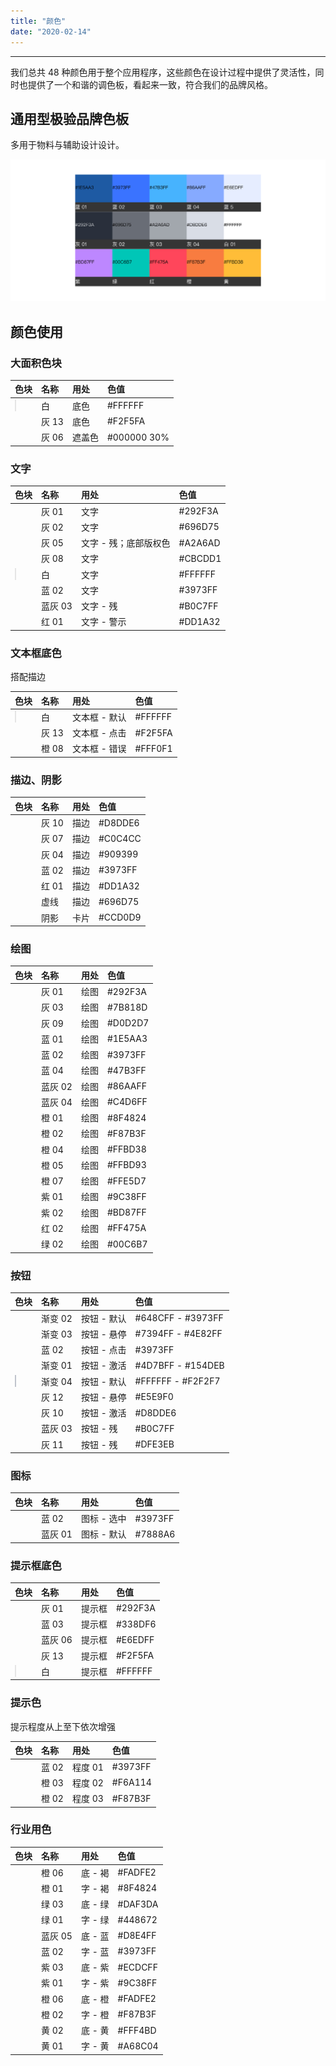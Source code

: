 ```yaml
---
title: "颜色"
date: "2020-02-14"
---
```


---

我们总共 48 种颜色用于整个应用程序，这些颜色在设计过程中提供了灵活性，同时也提供了一个和谐的调色板，看起来一致，符合我们的品牌风格。

## 通用型极验品牌色板

多用于物料与辅助设计设计。

![color-1](color-1.jpg)

## 颜色使用

### 大面积色块

| 色块                                                                                                     | 名称  | 用处   | 色值        |
| :------------------------------------------------------------------------------------------------------- | :---- | :----- | :---------- |
| <span class="colorBlock" style="background-color: #ffffff;border: 1px solid rgba(0, 0, 0, 0.1);"></span> | 白    | 底色   | #FFFFFF     |
| <span class="colorBlock" style="background-color: #F2F5FA;"></span>                                      | 灰 13 | 底色   | #F2F5FA     |
| <span class="colorBlock" style="background-color: rgba(0 ,0 ,0 ,0.3);"></span>                           | 灰 06 | 遮盖色 | #000000 30% |

### 文字

| 色块                                                                                                     | 名称    | 用处                  | 色值    |
| :------------------------------------------------------------------------------------------------------- | :------ | :-------------------- | :------ |
| <span class="colorBlock" style="background-color: #292F3A;"></span>                                      | 灰 01   | 文字                  | #292F3A |
| <span class="colorBlock" style="background-color: #696D75;"></span>                                      | 灰 02   | 文字                  | #696D75 |
| <span class="colorBlock" style="background-color: #A2A6AD"></span>                                       | 灰 05   | 文字 - 残；底部版权色 | #A2A6AD |
| <span class="colorBlock" style="background-color: #CBCDD1"></span>                                       | 灰 08   | 文字                  | #CBCDD1 |
| <span class="colorBlock" style="background-color: #FFFFFF;border: 1px solid rgba(0, 0, 0, 0.1);"></span> | 白      | 文字                  | #FFFFFF |
| <span class="colorBlock" style="background-color: #3973FF"></span>                                       | 蓝 02   | 文字                  | #3973FF |
| <span class="colorBlock" style="background-color: #B0C7FF"></span>                                       | 蓝灰 03 | 文字 - 残             | #B0C7FF |
| <span class="colorBlock" style="background-color: #DD1A32"></span>                                       | 红 01   | 文字 - 警示           | #DD1A32 |

### 文本框底色

搭配描边

| 色块                                                                                                     | 名称  | 用处          | 色值    |
| :------------------------------------------------------------------------------------------------------- | :---- | :------------ | :------ |
| <span class="colorBlock" style="background-color: #ffffff;border: 1px solid rgba(0, 0, 0, 0.1);"></span> | 白    | 文本框 - 默认 | #FFFFFF |
| <span class="colorBlock" style="background-color: #F2F5FA;"></span>                                      | 灰 13 | 文本框 - 点击 | #F2F5FA |
| <span class="colorBlock" style="background-color:#FFF0F1"></span>                                        | 橙 08 | 文本框 - 错误 | #FFF0F1 |

### 描边、阴影

| 色块                                                                | 名称  | 用处 | 色值    |
| :------------------------------------------------------------------ | :---- | :--- | :------ |
| <span class="colorBlock" style="background-color: #D8DDE6;"></span> | 灰 10 | 描边 | #D8DDE6 |
| <span class="colorBlock" style="background-color: #C0C4CC;"></span> | 灰 07 | 描边 | #C0C4CC |
| <span class="colorBlock" style="background-color: #909399;"></span> | 灰 04 | 描边 | #909399 |
| <span class="colorBlock" style="background-color: #3973FF;"></span> | 蓝 02 | 描边 | #3973FF |
| <span class="colorBlock" style="background-color: #DD1A32;"></span> | 红 01 | 描边 | #DD1A32 |
| <span class="colorBlock" style="background-color: #696D75;"></span> | 虚线  | 描边 | #696D75 |
| <span class="colorBlock" style="background-color: #CCD0D9;"></span> | 阴影  | 卡片 | #CCD0D9 |

### 绘图

| 色块                                                                | 名称    | 用处 | 色值    |
| :------------------------------------------------------------------ | :------ | :--- | :------ |
| <span class="colorBlock" style="background-color: #292F3A;"></span> | 灰 01   | 绘图 | #292F3A |
| <span class="colorBlock" style="background-color: #7B818D;"></span> | 灰 03   | 绘图 | #7B818D |
| <span class="colorBlock" style="background-color: #D0D2D7;"></span> | 灰 09   | 绘图 | #D0D2D7 |
| <span class="colorBlock" style="background-color: #1E5AA3;"></span> | 蓝 01   | 绘图 | #1E5AA3 |
| <span class="colorBlock" style="background-color: #3973FF;"></span> | 蓝 02   | 绘图 | #3973FF |
| <span class="colorBlock" style="background-color: #47B3FF;"></span> | 蓝 04   | 绘图 | #47B3FF |
| <span class="colorBlock" style="background-color: #86AAFF;"></span> | 蓝灰 02 | 绘图 | #86AAFF |
| <span class="colorBlock" style="background-color: #C4D6FF;"></span> | 蓝灰 04 | 绘图 | #C4D6FF |
| <span class="colorBlock" style="background-color: #8F4824;"></span> | 橙 01   | 绘图 | #8F4824 |
| <span class="colorBlock" style="background-color: #F87B3F;"></span> | 橙 02   | 绘图 | #F87B3F |
| <span class="colorBlock" style="background-color: #FFBD38;"></span> | 橙 04   | 绘图 | #FFBD38 |
| <span class="colorBlock" style="background-color: #FFBD93;"></span> | 橙 05   | 绘图 | #FFBD93 |
| <span class="colorBlock" style="background-color: #FFE5D7;"></span> | 橙 07   | 绘图 | #FFE5D7 |
| <span class="colorBlock" style="background-color: #9C38FF;"></span> | 紫 01   | 绘图 | #9C38FF |
| <span class="colorBlock" style="background-color: #BD87FF;"></span> | 紫 02   | 绘图 | #BD87FF |
| <span class="colorBlock" style="background-color: #FF475A;"></span> | 红 02   | 绘图 | #FF475A |
| <span class="colorBlock" style="background-color: #00C6B7;"></span> | 绿 02   | 绘图 | #00C6B7 |

### 按钮

| 色块                                                                                                                              | 名称    | 用处        | 色值              |
| :-------------------------------------------------------------------------------------------------------------------------------- | :------ | :---------- | :---------------- |
| <span class="colorBlock" style="background: linear-gradient(180deg, #648CFF 0%, #3973FF 100%);"></span>                           | 渐变 02 | 按钮 - 默认 | #648CFF - #3973FF |
| <span class="colorBlock" style="background: linear-gradient(180deg, #7394FF 0%, #4E82FF 100%);"></span>                           | 渐变 03 | 按钮 - 悬停 | #7394FF - #4E82FF |
| <span class="colorBlock" style="background: linear-gradient(180deg, #4D7BFF 0%, #154DEB 100%);"></span>                           | 蓝 02   | 按钮 - 点击 | #3973FF           |
| <span class="colorBlock" style="background-color: #DD1A32;"></span>                                                               | 渐变 01 | 按钮 - 激活 | #4D7BFF - #154DEB |
| <span class="colorBlock" style="background: linear-gradient(180deg, #FFFFFF 0%, #F2F2F7 100%);border: 1px solid #C0C4CC;"></span> | 渐变 04 | 按钮 - 默认 | #FFFFFF - #F2F2F7 |
| <span class="colorBlock" style="background-color: #E5E9F0;"></span>                                                               | 灰 12   | 按钮 - 悬停 | #E5E9F0           |
| <span class="colorBlock" style="background-color: #D8DDE6;"></span>                                                               | 灰 10   | 按钮 - 激活 | #D8DDE6           |
| <span class="colorBlock" style="background-color: #B0C7FF;"></span>                                                               | 蓝灰 03 | 按钮 - 残   | #B0C7FF           |
| <span class="colorBlock" style="background-color: #DFE3EB;"></span>                                                               | 灰 11   | 按钮 - 残   | #DFE3EB           |

### 图标

| 色块                                                                | 名称    | 用处        | 色值    |
| :------------------------------------------------------------------ | :------ | :---------- | :------ |
| <span class="colorBlock" style="background-color: #3973FF;"></span> | 蓝 02   | 图标 - 选中 | #3973FF |
| <span class="colorBlock" style="background-color: #7888A6;"></span> | 蓝灰 01 | 图标 - 默认 | #7888A6 |

### 提示框底色

| 色块                                                                                                     | 名称    | 用处   | 色值    |
| :------------------------------------------------------------------------------------------------------- | :------ | :----- | :------ |
| <span class="colorBlock" style="background-color: #292F3A;"></span>                                      | 灰 01   | 提示框 | #292F3A |
| <span class="colorBlock" style="background-color: #338DF6;"></span>                                      | 蓝 03   | 提示框 | #338DF6 |
| <span class="colorBlock" style="background-color: #E6EDFF;"></span>                                      | 蓝灰 06 | 提示框 | #E6EDFF |
| <span class="colorBlock" style="background-color: #F2F5FA;"></span>                                      | 灰 13   | 提示框 | #F2F5FA |
| <span class="colorBlock" style="background-color: #ffffff;border: 1px solid rgba(0, 0, 0, 0.1);"></span> | 白      | 提示框 | #FFFFFF |

### 提示色

提示程度从上至下依次增强

| 色块                                                                | 名称  | 用处    | 色值    |
| :------------------------------------------------------------------ | :---- | :------ | :------ |
| <span class="colorBlock" style="background-color: #3973FF;"></span> | 蓝 02 | 程度 01 | #3973FF |
| <span class="colorBlock" style="background-color: #F6A114;"></span> | 橙 03 | 程度 02 | #F6A114 |
| <span class="colorBlock" style="background-color: #F87B3F;"></span> | 橙 02 | 程度 03 | #F87B3F |

### 行业用色

| 色块                                                                | 名称    | 用处    | 色值    |
| :------------------------------------------------------------------ | :------ | :------ | :------ |
| <span class="colorBlock" style="background-color: #FADFE2;"></span> | 橙 06   | 底 - 褐 | #FADFE2 |
| <span class="colorBlock" style="background-color: #8F4824;"></span> | 橙 01   | 字 - 褐 | #8F4824 |
| <span class="colorBlock" style="background-color: #DAF3DA;"></span> | 绿 03   | 底 - 绿 | #DAF3DA |
| <span class="colorBlock" style="background-color: #448672;"></span> | 绿 01   | 字 - 绿 | #448672 |
| <span class="colorBlock" style="background-color: #D8E4FF;"></span> | 蓝灰 05 | 底 - 蓝 | #D8E4FF |
| <span class="colorBlock" style="background-color: #3973FF;"></span> | 蓝 02   | 字 - 蓝 | #3973FF |
| <span class="colorBlock" style="background-color: #ECDCFF;"></span> | 紫 03   | 底 - 紫 | #ECDCFF |
| <span class="colorBlock" style="background-color: #9C38FF;"></span> | 紫 01   | 字 - 紫 | #9C38FF |
| <span class="colorBlock" style="background-color: #FADFE2;"></span> | 橙 06   | 底 - 橙 | #FADFE2 |
| <span class="colorBlock" style="background-color: #F87B3F;"></span> | 橙 02   | 字 - 橙 | #F87B3F |
| <span class="colorBlock" style="background-color: #FFF4BD;"></span> | 黄 02   | 底 - 黄 | #FFF4BD |
| <span class="colorBlock" style="background-color: #A68C04;"></span> | 黄 01   | 字 - 黄 | #A68C04 |
